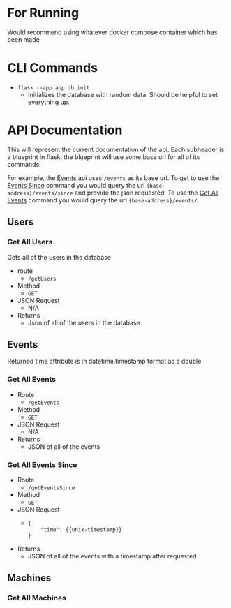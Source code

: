 # For Running
Would recommend using whatever docker compose container which has been made

# CLI Commands

- `flask --app app db init`
  - Initializes the database with random data. Should be helpful to set everything up.

# API Documentation
This will represent the current documentation of the api. Each subheader is a blueprint in flask, the blueprint will use some base url for all of its commands.

For example, the [Events](#events) api uses `/events` as its base url. To get to use the [Events Since](#get-all-events-since) command you would query the url `{base-address}/events/since` and provide the json requested. To use the [Get All Events](#get-all-events) command you would query the url `{base-address}/events/`.

## Users

### Get All Users

Gets all of the users in the database

* route
  * `/getUsers`
* Method
  * `GET`
* JSON Request
  * N/A
* Returns
  * Json of all of the users in the database

## Events

Returned time attribute is in datetime.timestamp format as a double

### Get All Events

* Route 
  * `/getEvents`
* Method
  * `GET`
* JSON Request 
    *   N/A
* Returns
  * JSON of all of the events


### Get All Events Since

* Route 
  * `/getEventsSince`
* Method
  * `GET`
* JSON Request 
    *   ```
        {
            "time": {{unix-timestamp}}
        }
        ```
* Returns
  * JSON of all of the events with a timestamp after requested

## Machines

### Get All Machines
